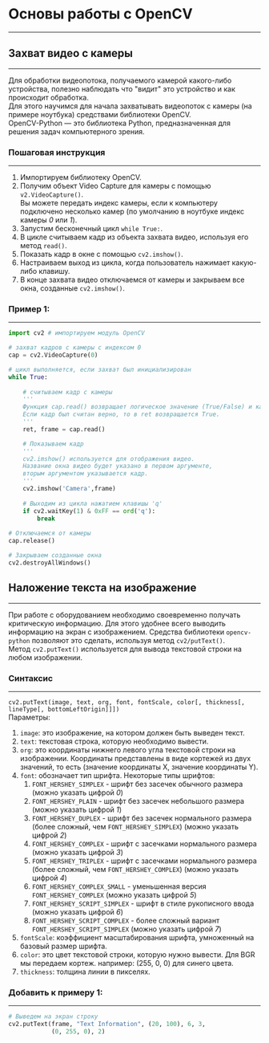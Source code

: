 # Основы работы с OpenCV

--- 

## Захват видео с камеры

---

Для обработки видеопотока, получаемого камерой какого-либо устройства, полезно наблюдать что "видит" это устройство и как происходит обработка.  
Для этого научимся для начала захватывать видеопоток с камеры (на примере ноутбука) средствами библиотеки OpenCV.  
OpenCV-Python — это библиотека Python, предназначенная для решения задач компьютерного зрения.

### Пошаговая инструкция

---
1. Импортируем библиотеку OpenCV.
2. Получим объект Video Capture для камеры с помощью `v2.VideoCapture()`.  
Вы можете передать индекс камеры, если к компьютеру подключено несколько камер (по умолчанию в ноутбуке индекс камеры *0* или *1*).
3. Запустим бесконечный цикл `while True:`.
4. В цикле считываем кадр из объекта захвата видео, используя его метод `read()`.
5. Показать кадр в окне с помощью `cv2.imshow()`.
6. Настраиваем выход из цикла, когда пользователь нажимает какую-либо клавишу.
7. В конце захвата видео отключаемся от камеры и закрываем все окна, созданные `cv2.imshow()`.

### Пример 1:

---
```python
import cv2 # импортируем модуль OpenCV

# захват кадров с камеры с индексом 0
cap = cv2.VideoCapture(0)

# цикл выполняется, если захват был инициализирован 
while True:
    
    # считываем кадр с камеры 
    '''
    Функция cap.read() возвращает логическое значение (True/False) и кадр.
    Если кадр был считан верно, то в ret возвращается True.
    '''
    ret, frame = cap.read() 

    # Показываем кадр
    '''
    cv2.imshow() используется для отображения видео. 
    Название окна видео будет указано в первом аргументе,
    вторым аргументом указывается кадр.
    '''
    cv2.imshow('Camera',frame) 
	
	# Выходим из цикла нажатием клавишы 'q'
    if cv2.waitKey(1) & 0xFF == ord('q'):
    	break
		
# Отключаемся от камеры
cap.release() 

# Закрываем созданные окна 
cv2.destroyAllWindows() 
```

## Наложение текста на изображение

---
При работе с оборудованием необходимо своевременно получать критическую информацию.
Для этого удобнее всего выводить информацию на экран с изображением. Средства библиотеки `opencv-python` позволяют это сделать, используя метод `cv2/putText()`.   
Метод `cv2.putText()` используется для вывода текстовой строки на любом изображении.
### Синтаксис

---
`cv2.putText(image, text, org, font, fontScale, color[, thickness[, lineType[, bottomLeftOrigin]]])`  
Параметры:
1. `image`: это изображение, на котором должен быть выведен текст.
2. `text`: текстовая строка, которую необходимо вывести.
3. `org`: это координаты нижнего левого угла текстовой строки на изображении.
Координаты представлены в виде кортежей из двух значений, то есть (значение координаты X, значение координаты Y).
4. `font`: обозначает тип шрифта. Некоторые типы шрифтов:
   1. `FONT_HERSHEY_SIMPLEX` - шрифт без засечек обычного размера (можно указать цифрой *0*)
   2. `FONT_HERSHEY_PLAIN` - шрифт без засечек небольшого размера (можно указать цифрой *1*)
   3. `FONT_HERSHEY_DUPLEX` - шрифт без засечек нормального размера (более сложный, чем `FONT_HERSHEY_SIMPLEX`) (можно указать цифрой *2*)
   4. `FONT_HERSHEY_COMPLEX` - шрифт с засечками нормального размера (можно указать цифрой *3*)
   5. `FONT_HERSHEY_TRIPLEX` - шрифт с засечками нормального размера (более сложный, чем `FONT_HERSHEY_COMPLEX`) (можно указать цифрой *4*)
   6. `FONT_HERSHEY_COMPLEX_SMALL` - уменьшенная версия `FONT_HERSHEY_COMPLEX` (можно указать цифрой *5*)
   7. `FONT_HERSHEY_SCRIPT_SIMPLEX` - шрифт в стиле рукописного ввода (можно указать цифрой *6*)
   8. `FONT_HERSHEY_SCRIPT_COMPLEX` - более сложный вариант `FONT_HERSHEY_SCRIPT_SIMPLEX` (можно указать цифрой *7*)
5. `fontScale`: коэффициент масштабирования шрифта, умноженный на базовый размер шрифта. 
6. `color`: это цвет текстовой строки, которую нужно вывести.
Для BGR мы передаем кортеж. например: (255, 0, 0) для синего цвета.
7. `thickness`: толщина линии в пикселях.

### Добавить к примеру 1:

---

```python
# Выведем на экран строку
cv2.putText(frame, "Text Information", (20, 100), 6, 3,
            (0, 255, 0), 2)
```